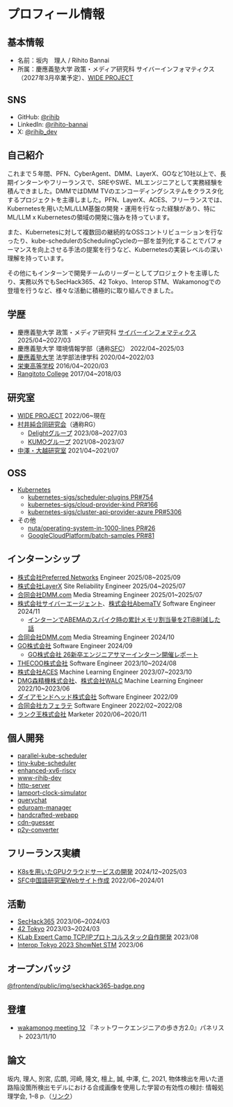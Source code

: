 # プロフィール情報

## 基本情報

- 名前：坂内　理人 / Rihito Bannai
- 所属：慶應義塾大学 政策・メディア研究科 サイバーインフォマティクス（2027年3月卒業予定）、[WIDE PROJECT](https://www.wide.ad.jp/)

## SNS

- GitHub: [@rihib](https://github.com/rihib)
- LinkedIn: [@rihito-bannai](https://www.linkedin.com/in/rihito-bannai/)
- X: [@rihib_dev](https://x.com/rihib_dev)

## 自己紹介

これまで５年間、PFN、CyberAgent、DMM、LayerX、GOなど10社以上で、長期インターンやフリーランスで、SREやSWE、MLエンジニアとして実務経験を積んできました。DMMではDMM TVのエンコーディングシステムをクラスタ化するプロジェクトを主導しました。PFN、LayerX、ACES、フリーランスでは、Kubernetesを用いたML/LLM基盤の開発・運用を行なった経験があり、特にML/LLM x Kubernetesの領域の開発に強みを持っています。

また、Kubernetesに対して複数回の継続的なOSSコントリビューションを行なったり、kube-schedulerのSchedulingCycleの一部を並列化することでパフォーマンスを向上させる手法の提案を行うなど、Kubernetesの実装レベルの深い理解を持っています。

その他にもインターンで開発チームのリーダーとしてプロジェクトを主導したり、実務以外でもSecHack365、42 Tokyo、Interop STM、Wakamonogでの登壇を行うなど、様々な活動に積極的に取り組んできました。

## 学歴

- 慶應義塾大学 政策・メディア研究科 [サイバーインフォマティクス](https://www.sfc.keio.ac.jp/academics/gsmg/program/ci.html) 2025/04~2027/03
- 慶應義塾大学 環境情報学部（通称[SFC](https://www.sfc.keio.ac.jp/)） 2022/04~2025/03
- [慶應義塾大学](https://www.keio.ac.jp/) 法学部法律学科 2020/04~2022/03
- [栄東高等学校](https://www.sakaehigashi.ed.jp/) 2016/04~2020/03
- [Rangitoto College](https://www.rangitoto.school.nz/) 2017/04~2018/03

## 研究室

- [WIDE PROJECT](https://www.wide.ad.jp/) 2022/06~現在
- [村井純合同研究会](https://rg.sfc.keio.ac.jp/)（通称RG）
  - [Delightグループ](https://delight.sfc.wide.ad.jp/) 2023/08~2027/03
  - [KUMOグループ](https://delight.sfc.wide.ad.jp/ja/news/20230927_announcement_of_reforming_delight) 2021/08~2023/07
- [中澤・大越研究室](https://www.jn.sfc.keio.ac.jp/) 2021/04~2021/07

## OSS

- [Kubernetes](https://github.com/search?q=org%3Akubernetes+org%3Akubernetes-sigs+org%3Akubernetes-csi+org%3Akubernetes-client+is%3Apr+author%3Arihib+&type=pullrequests&query=org%3Akubernetes+org%3Akubernetes-sigs+org%3Akubernetes-csi+org%3Akubernetes-client+is%3Apr+author%3Arihib+)
  - [kubernetes-sigs/scheduler-plugins PR#754](https://github.com/kubernetes-sigs/scheduler-plugins/pull/754)
  - [kubernetes-sigs/cloud-provider-kind PR#166](https://github.com/kubernetes-sigs/cloud-provider-kind/pull/166)
  - [kubernetes-sigs/cluster-api-provider-azure PR#5306](https://github.com/kubernetes-sigs/cluster-api-provider-azure/pull/5306)
- その他
  - [nuta/operating-system-in-1000-lines PR#26](https://github.com/nuta/operating-system-in-1000-lines/pull/26)
  - [GoogleCloudPlatform/batch-samples PR#81](https://github.com/GoogleCloudPlatform/batch-samples/pull/81)

## インターンシップ

- [株式会社Preferred Networks](https://www.preferred.jp/) Engineer 2025/08~2025/09
- [株式会社LayerX](https://layerx.co.jp/) Site Reliability Engineer 2025/04~2025/07
- [合同会社DMM.com](https://dmm-corp.com/) Media Streaming Engineer 2025/01~2025/07
- [株式会社サイバーエージェント](https://www.cyberagent.co.jp/)、[株式会社AbemaTV](https://abematv.co.jp/) Software Engineer 2024/11
  - [インターンでABEMAのスパイク時の累計メモリ割当量を2TiB削減した話](https://developers.cyberagent.co.jp/blog/archives/54054/)
- [合同会社DMM.com](https://dmm-corp.com/) Media Streaming Engineer 2024/10
- [GO株式会社](https://goinc.jp/) Software Engineer 2024/09
  - [GO株式会社 26新卒エンジニアサマーインターン開催レポート](https://go-on.goinc.jp/n/n1762aeb8a329)
- [THECOO株式会社](https://thecoo.co.jp/) Software Engineer 2023/10~2024/08
- [株式会社ACES](https://acesinc.co.jp/) Machine Learning Engineer 2023/07~2023/10
- [DMG森精機株式会社](https://www.dmgmori.co.jp/)、[株式会社WALC](https://www.etl-dmgmori.com/) Machine Learning Engineer 2022/10~2023/06
- [ダイアモンドヘッド株式会社](https://diamondhead.jp/) Software Engineer 2022/09
- [合同会社カフェラテ](https://cafelatte.jp/) Software Engineer 2022/02~2022/08
- [ランク王株式会社](https://rank-king.co.jp/) Marketer 2020/06~2020/11

## 個人開発

- [parallel-kube-scheduler](https://github.com/rihib/kubernetes/pull/1)
- [tiny-kube-scheduler](https://github.com/rihib/tiny-kube-scheduler)
- [enhanced-xv6-riscv](https://github.com/rihib/enhanced-xv6-riscv)
- [www-rihib-dev](https://github.com/rihib/www-rihib-dev)
- [http-server](https://github.com/rihib/http-server)
- [lamport-clock-simulator](https://github.com/rihib/lamport-clock-simulator)
- [querychat](https://github.com/rihib/querychat)
- [eduroam-manager](https://github.com/rihib/eduroam-manager?tab=readme-ov-file)
- [handcrafted-webapp](https://github.com/rihib/handcrafted-webapp)
- [cdn-guesser](https://github.com/rihib/cdn-guesser)
- [p2y-converter](https://github.com/rihib/p2y-converter)

## フリーランス実績

- [K8sを用いたGPUクラウドサービスの開発](https://gpu.cloud.zebra-ai.net/) 2024/12~2025/03
- [SFC中国語研究室Webサイト作成](https://china-lab.sfc.keio.ac.jp/) 2022/06~2024/01

## 活動

- [SecHack365](https://sechack365.nict.go.jp/achievement/2023/pdf/28Ss.pdf) 2023/06~2024/03
- [42 Tokyo](https://42tokyo.jp/) 2023/03~2024/03
- [KLab Expert Camp TCP/IPプロトコルスタック自作開発](https://klab-hr.snar.jp/jobboard/detail.aspx?id=ceG7Rw98wQU) 2023/08
- [Interop Tokyo 2023 ShowNet STM](https://archive.interop.jp/2023/shownet/noc/) 2023/06

## オープンバッジ

[@frontend/public/img/seckhack365-badge.png](https://www.openbadge-global.com/api/v1.0/openBadge/v2/Wallet/Public/GetAssertionShare/UURiTXVaYWpUYklmRkRkYWkrZkxlUT09)

## 登壇

- [wakamonog meeting 12](https://docomo-openlab.jp/720/) 『ネットワークエンジニアの歩き方2.0』パネリスト 2023/11/10

## 論文

坂内, 理人, 別宮, 広朗, 河崎, 隆文, 檀上, 誠, 中澤, 仁, 2021, 物体検出を用いた道路陥没箇所検出モデルにおける合成画像を使用した学習の有効性の検討: 情報処理学会, 1–8 p.（[リンク](https://ipsj.ixsq.nii.ac.jp/records/213965)）
